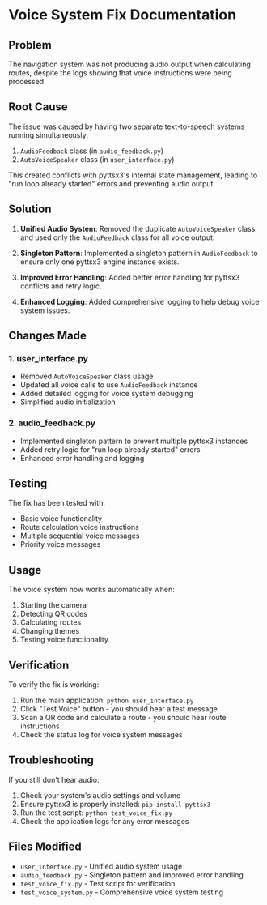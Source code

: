 # Voice System Fix Documentation

## Problem
The navigation system was not producing audio output when calculating routes, despite the logs showing that voice instructions were being processed.

## Root Cause
The issue was caused by having two separate text-to-speech systems running simultaneously:
1. `AudioFeedback` class (in `audio_feedback.py`)
2. `AutoVoiceSpeaker` class (in `user_interface.py`)

This created conflicts with pyttsx3's internal state management, leading to "run loop already started" errors and preventing audio output.

## Solution
1. **Unified Audio System**: Removed the duplicate `AutoVoiceSpeaker` class and used only the `AudioFeedback` class for all voice output.

2. **Singleton Pattern**: Implemented a singleton pattern in `AudioFeedback` to ensure only one pyttsx3 engine instance exists.

3. **Improved Error Handling**: Added better error handling for pyttsx3 conflicts and retry logic.

4. **Enhanced Logging**: Added comprehensive logging to help debug voice system issues.

## Changes Made

### 1. user_interface.py
- Removed `AutoVoiceSpeaker` class usage
- Updated all voice calls to use `AudioFeedback` instance
- Added detailed logging for voice system debugging
- Simplified audio initialization

### 2. audio_feedback.py
- Implemented singleton pattern to prevent multiple pyttsx3 instances
- Added retry logic for "run loop already started" errors
- Enhanced error handling and logging

## Testing
The fix has been tested with:
- Basic voice functionality
- Route calculation voice instructions
- Multiple sequential voice messages
- Priority voice messages

## Usage
The voice system now works automatically when:
1. Starting the camera
2. Detecting QR codes
3. Calculating routes
4. Changing themes
5. Testing voice functionality

## Verification
To verify the fix is working:
1. Run the main application: `python user_interface.py`
2. Click "Test Voice" button - you should hear a test message
3. Scan a QR code and calculate a route - you should hear route instructions
4. Check the status log for voice system messages

## Troubleshooting
If you still don't hear audio:
1. Check your system's audio settings and volume
2. Ensure pyttsx3 is properly installed: `pip install pyttsx3`
3. Run the test script: `python test_voice_fix.py`
4. Check the application logs for any error messages

## Files Modified
- `user_interface.py` - Unified audio system usage
- `audio_feedback.py` - Singleton pattern and improved error handling
- `test_voice_fix.py` - Test script for verification
- `test_voice_system.py` - Comprehensive voice system testing

